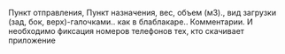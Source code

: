 Пункт отправления,
Пункт назначения, 
вес, объем (м3)., 
вид загрузки (зад, бок, верх)-галочками.. как в блаблакаре..
Комментарии.
И необходимо фиксация номеров телефонов тех, кто скачивает приложение
